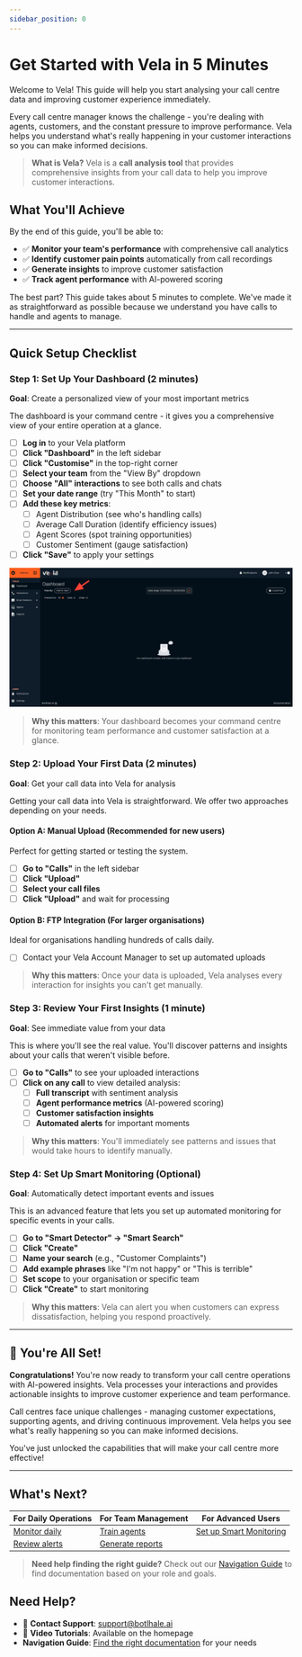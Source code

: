 ```yaml
---
sidebar_position: 0
---
```


# Get Started with Vela in 5 Minutes

Welcome to Vela! This guide will help you start analysing your call centre data and improving customer experience immediately.

Every call centre manager knows the challenge - you're dealing with agents, customers, and the constant pressure to improve performance. Vela helps you understand what's really happening in your customer interactions so you can make informed decisions.

> **What is Vela?** Vela is a **call analysis tool** that provides comprehensive insights from your call data to help you improve customer interactions.

## What You'll Achieve

By the end of this guide, you'll be able to:
- ✅ **Monitor your team's performance** with comprehensive call analytics
- ✅ **Identify customer pain points** automatically from call recordings
- ✅ **Generate insights** to improve customer satisfaction
- ✅ **Track agent performance** with AI-powered scoring

The best part? This guide takes about 5 minutes to complete. We've made it as straightforward as possible because we understand you have calls to handle and agents to manage.

---

## Quick Setup Checklist

### Step 1: Set Up Your Dashboard (2 minutes)
**Goal**: Create a personalized view of your most important metrics

The dashboard is your command centre - it gives you a comprehensive view of your entire operation at a glance.

- [ ] **Log in** to your Vela platform
- [ ] **Click "Dashboard"** in the left sidebar
- [ ] **Click "Customise"** in the top-right corner
- [ ] **Select your team** from the "View By" dropdown
- [ ] **Choose "All" interactions** to see both calls and chats
- [ ] **Set your date range** (try "This Month" to start)
- [ ] **Add these key metrics**:
  - [ ] Agent Distribution (see who's handling calls)
  - [ ] Average Call Duration (identify efficiency issues)
  - [ ] Agent Scores (spot training opportunities)
  - [ ] Customer Sentiment (gauge satisfaction)
- [ ] **Click "Save"** to apply your settings

![Dashboard Setup - Screenshot showing the Vela dashboard customization interface with team selection and metric configuration options](../img/screenshots/dashboard01.png)

> **Why this matters**: Your dashboard becomes your command centre for monitoring team performance and customer satisfaction at a glance.

### Step 2: Upload Your First Data (2 minutes)
**Goal**: Get your call data into Vela for analysis

Getting your call data into Vela is straightforward. We offer two approaches depending on your needs.

#### Option A: Manual Upload (Recommended for new users)
Perfect for getting started or testing the system.

- [ ] **Go to "Calls"** in the left sidebar
- [ ] **Click "Upload"**
- [ ] **Select your call files**
- [ ] **Click "Upload"** and wait for processing

#### Option B: FTP Integration (For larger organisations)
Ideal for organisations handling hundreds of calls daily.

- [ ] Contact your Vela Account Manager to set up automated uploads

> **Why this matters**: Once your data is uploaded, Vela analyses every interaction for insights you can't get manually.

### Step 3: Review Your First Insights (1 minute)
**Goal**: See immediate value from your data

This is where you'll see the real value. You'll discover patterns and insights about your calls that weren't visible before.

- [ ] **Go to "Calls"** to see your uploaded interactions
- [ ] **Click on any call** to view detailed analysis:
  - [ ] **Full transcript** with sentiment analysis
  - [ ] **Agent performance metrics** (AI-powered scoring)
  - [ ] **Customer satisfaction insights**
  - [ ] **Automated alerts** for important moments

> **Why this matters**: You'll immediately see patterns and issues that would take hours to identify manually.

### Step 4: Set Up Smart Monitoring (Optional)
**Goal**: Automatically detect important events and issues

This is an advanced feature that lets you set up automated monitoring for specific events in your calls.

- [ ] **Go to "Smart Detector" → "Smart Search"**
- [ ] **Click "Create"**
- [ ] **Name your search** (e.g., "Customer Complaints")
- [ ] **Add example phrases** like "I'm not happy" or "This is terrible"
- [ ] **Set scope** to your organisation or specific team
- [ ] **Click "Create"** to start monitoring

> **Why this matters**: Vela can alert you when customers can express dissatisfaction, helping you respond proactively.

---

## 🎉 You're All Set!

**Congratulations!** You're now ready to transform your call centre operations with AI-powered insights. Vela processes your interactions and provides actionable insights to improve customer experience and team performance.

Call centres face unique challenges - managing customer expectations, supporting agents, and driving continuous improvement. Vela helps you see what's really happening so you can make informed decisions.

You've just unlocked the capabilities that will make your call centre more effective!

---

## What's Next?

| **For Daily Operations** | **For Team Management** | **For Advanced Users** |
|--------------------------|-------------------------|------------------------|
| [Monitor daily](./dashboard.md) | [Train agents](./agents.md) | [Set up Smart Monitoring](./smart-detector-overview.md) |
| [Review alerts](./notifications.md) | [Generate reports](./reports.md) |

> **Need help finding the right guide?** Check out our [Navigation Guide](./navigation-guide.md) to find documentation based on your role and goals.

## Need Help?

- 📧 **Contact Support**: support@botlhale.ai
- 🎥 **Video Tutorials**: Available on the homepage
- **Navigation Guide**: [Find the right documentation](./navigation-guide.md) for your needs
